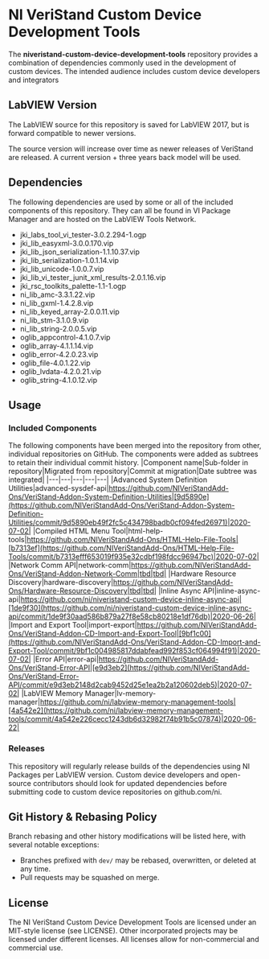 # NI VeriStand Custom Device Development Tools
The **niveristand-custom-device-development-tools** repository provides a combination of dependencies commonly used in the development of custom devices. The intended audience includes custom device developers and integrators

## LabVIEW Version
The LabVIEW source for this repository is saved for LabVIEW 2017, but is forward compatible to newer versions.

The source version will increase over time as newer releases of VeriStand are released. A current version + three years back model will be used.

## Dependencies
The following dependencies are used by some or all of the included components of this repository. They can all be found in VI Package Manager and are hosted on the LabVIEW Tools Network.

- jki_labs_tool_vi_tester-3.0.2.294-1.ogp
- jki_lib_easyxml-3.0.0.170.vip
- jki_lib_json_serialization-1.1.10.37.vip
- jki_lib_serialization-1.0.1.14.vip
- jki_lib_unicode-1.0.0.7.vip
- jki_lib_vi_tester_junit_xml_results-2.0.1.16.vip
- jki_rsc_toolkits_palette-1.1-1.ogp
- ni_lib_amc-3.3.1.22.vip
- ni_lib_gxml-1.4.2.8.vip
- ni_lib_keyed_array-2.0.0.11.vip
- ni_lib_stm-3.1.0.9.vip
- ni_lib_string-2.0.0.5.vip
- oglib_appcontrol-4.1.0.7.vip
- oglib_array-4.1.1.14.vip
- oglib_error-4.2.0.23.vip
- oglib_file-4.0.1.22.vip
- oglib_lvdata-4.2.0.21.vip
- oglib_string-4.1.0.12.vip

## Usage
### Included Components
The following components have been merged into the repository from other, individual repositories on GitHub. The components were added as subtrees to retain their individual commit history.
|Component name|Sub-folder in repository|Migrated from repository|Commit at migration|Date subtree was integrated|
|---|---|---|---|---|
|Advanced System Definition Utilities|advanced-sysdef-api|https://github.com/NIVeriStandAdd-Ons/VeriStand-Addon-System-Definition-Utilities|[9d5890e](https://github.com/NIVeriStandAdd-Ons/VeriStand-Addon-System-Definition-Utilities/commit/9d5890eb49f2fc5c434798badb0cf094fed26971)|2020-07-02|
|Compiled HTML Menu Tool|html-help-tools|https://github.com/NIVeriStandAdd-Ons/HTML-Help-File-Tools|[b7313ef](https://github.com/NIVeriStandAdd-Ons/HTML-Help-File-Tools/commit/b7313efff653019f935e32cdbf198fdcc96947bc)|2020-07-02|
|Network Comm API|network-comm|https://github.com/NIVeriStandAdd-Ons/VeriStand-Addon-Network-Comm|tbd|tbd|
|Hardware Resource Discovery|hardware-discovery|https://github.com/NIVeriStandAdd-Ons/Hardware-Resource-Discovery|tbd|tbd|
|Inline Async API|inline-async-api|https://github.com/ni/niveristand-custom-device-inline-async-api|[1de9f30](https://github.com/ni/niveristand-custom-device-inline-async-api/commit/1de9f30aad586b879a27f8e58cb80218e1df76db)|2020-06-26|
|Import and Export Tool|import-export|https://github.com/NIVeriStandAdd-Ons/VeriStand-Addon-CD-Import-and-Export-Tool|[9bf1c00](https://github.com/NIVeriStandAdd-Ons/VeriStand-Addon-CD-Import-and-Export-Tool/commit/9bf1c004985817ddabfead992f853cf064994f91)|2020-07-02|
|Error API|error-api|https://github.com/NIVeriStandAdd-Ons/VeriStand-Error-API|[e9d3eb2](https://github.com/NIVeriStandAdd-Ons/VeriStand-Error-API/commit/e9d3eb2148d2cab9452d25e1ea2b2a120602deb5)|2020-07-02|
|LabVIEW Memory Manager|lv-memory-manager|https://github.com/ni/labview-memory-management-tools|[4a542e2](https://github.com/ni/labview-memory-management-tools/commit/4a542e226cecc1243db6d32982f74b91b5c07874)|2020-06-22|

### Releases
This repository will regularly release builds of the dependencies using NI Packages per LabVIEW version. Custom device developers and open-source contributors should look for updated dependencies before submitting code to custom device repositories on github.com/ni.

## Git History & Rebasing Policy
Branch rebasing and other history modifications will be listed here, with several notable exceptions:
- Branches prefixed with `dev/` may be rebased, overwritten, or deleted at any time.
- Pull requests may be squashed on merge.

## License
The NI VeriStand Custom Device Development Tools are licensed under an MIT-style license (see LICENSE). Other incorporated projects may be licensed under different licenses. All licenses allow for non-commercial and commercial use.
